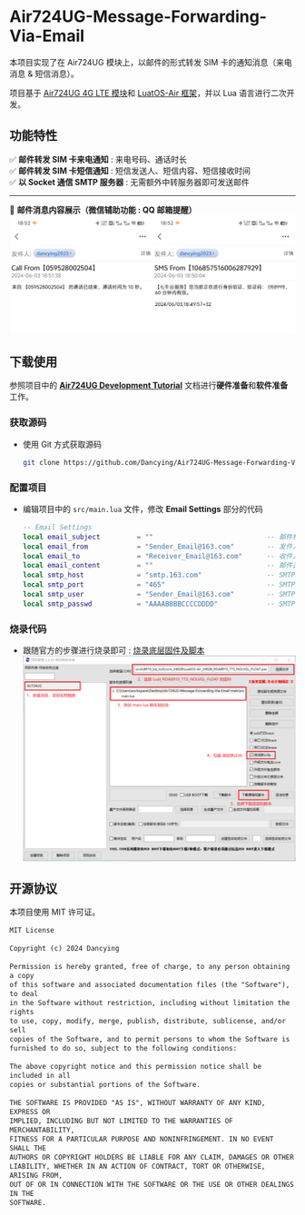 # Air724UG-Message-Forwarding-Via-Email

本项目实现了在 Air724UG 模块上，以邮件的形式转发 SIM 卡的通知消息（来电消息 & 短信消息）。  

项目基于 [Air724UG 4G LTE 模块](https://www.openluat.com/Product/4gcat1/Air724UG.html)和 [LuatOS-Air 框架](https://doc.openluat.com/wiki/21?wiki_page_id=1922#LuatOSAir_6)，并以 Lua 语言进行二次开发。  


## 功能特性

✅ **邮件转发 SIM 卡来电通知** : 来电号码、通话时长  
✅ **邮件转发 SIM 卡短信通知** : 短信发送人、短信内容、短信接收时间  
✅ **以 Socket 通信 SMTP 服务器** : 无需额外中转服务器即可发送邮件  

---

📧 **邮件消息内容展示（微信辅助功能 : QQ 邮箱提醒）**  
<img src="./doc/images/Email-Call-Message.jpg" alt="来电通知 Email 内容展示" width="50%"><img src="./doc/images/Email-SMS-Message.jpg" alt="短信通知 Email 内容展示" width="50%">  


## 下载使用

参照项目中的 **[Air724UG Development Tutorial](./doc/Air724UG%20Development%20Tutorial.md)** 文档进行**硬件准备**和**软件准备**工作。  


### 获取源码

- 使用 Git 方式获取源码  
    ```sh
    git clone https://github.com/Dancying/Air724UG-Message-Forwarding-Via-Email.git
    ```


### 配置项目

- 编辑项目中的 `src/main.lua` 文件，修改 **Email Settings** 部分的代码  
    ```lua
    -- Email Settings
    local email_subject         = ""                            -- 邮件标题，此处留空
    local email_from            = "Sender_Email@163.com"        -- 发件人邮箱地址
    local email_to              = "Receiver_Email@163.com"      -- 收件人邮箱地址
    local email_content         = ""                            -- 邮件正文，此处留空
    local smtp_host             = "smtp.163.com"                -- SMTP 服务器地址
    local smtp_port             = "465"                         -- SMTP 服务器端口
    local smtp_user             = "Sender_Email@163.com"        -- SMTP 登录的邮箱账户
    local smtp_passwd           = "AAAABBBBCCCCDDDD"            -- SMTP 登录的账户密码
    ```


### 烧录代码

- 跟随官方的步骤进行烧录即可 : [烧录底层固件及脚本](https://doc.openluat.com/wiki/21?wiki_page_id=1923#_74)  
    <img src="./doc/images/LuaTools-Project-Manage.png" alt="Air724UG 固件&脚本烧录步骤">  


## 开源协议

本项目使用 MIT 许可证。  

```
MIT License

Copyright (c) 2024 Dancying

Permission is hereby granted, free of charge, to any person obtaining a copy
of this software and associated documentation files (the "Software"), to deal
in the Software without restriction, including without limitation the rights
to use, copy, modify, merge, publish, distribute, sublicense, and/or sell
copies of the Software, and to permit persons to whom the Software is
furnished to do so, subject to the following conditions:

The above copyright notice and this permission notice shall be included in all
copies or substantial portions of the Software.

THE SOFTWARE IS PROVIDED "AS IS", WITHOUT WARRANTY OF ANY KIND, EXPRESS OR
IMPLIED, INCLUDING BUT NOT LIMITED TO THE WARRANTIES OF MERCHANTABILITY,
FITNESS FOR A PARTICULAR PURPOSE AND NONINFRINGEMENT. IN NO EVENT SHALL THE
AUTHORS OR COPYRIGHT HOLDERS BE LIABLE FOR ANY CLAIM, DAMAGES OR OTHER
LIABILITY, WHETHER IN AN ACTION OF CONTRACT, TORT OR OTHERWISE, ARISING FROM,
OUT OF OR IN CONNECTION WITH THE SOFTWARE OR THE USE OR OTHER DEALINGS IN THE
SOFTWARE.

```

